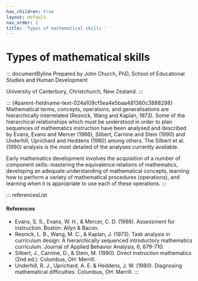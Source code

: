 ```yaml
---
has_children: true
layout: default
nav_order: 2
title: 'Types of mathematical skills '
---
```

# Types of mathematical skills 


::: documentByline
Prepared by John Church, PhD, School of Educational Studies and Human
Development

University of Canterbury, Christchurch, New Zealand.
:::

::: {#parent-fieldname-text-024a109cf5ea4e5baa481360c3888298}
Mathematical terms, concepts, operations, and generalisations are
hierarchically interrelated (Resnick, Wang and Kaplan, 1973). Some of
the hierarchical relationships which must be understood in order to plan
sequences of mathematics instruction have been analysed and described by
Evans, Evans and Mercer (1986), Silbert, Carnine and Stein (1990) and
Underhill, Uprichard and Heddens (1980) among others. The Silbert et al.
(1990) analysis is the most detailed of the analyses currently
available.

Early mathematics development involves the acquisition of a number of
component skills: mastering the equivalence relations of mathematics,
developing an adequate understanding of mathematical concepts, learning
how to perform a variety of mathematical procedures (operations), and
learning when it is appropriate to use each of these operations.
:::

::: referencesList
#### References

-   Evans, S. S., Evans, W. H., & Mercer, C. D. (1986). Assessment for
    instruction. Boston: Allyn & Bacon.
-   Resnick, L. B., Wang, M. C., & Kaplan, J. (1973). Task analysis in
    curriculum design: A hierarchically sequenced introductory
    mathematics curriculum. Journal of Applied Behavior Analysis, 6,
    679-710.
-   Silbert, J., Carnine, D., & Stein, M. (1990). Direct instruction
    mathematics (2nd ed.). Columbus, OH: Merrill.
-   Underhill, R. J., Uprichard, A. E. & Heddens, J. W. (1980).
    Diagnosing mathematical difficulties. Columbus, OH: Merrill.
:::
